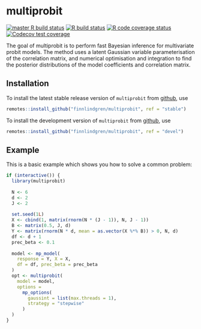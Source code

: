 
<!-- README.md is generated from README.Rmd. Please edit that file -->

# multiprobit

<!-- badges: start -->

[![master R build
status](https://github.com/finnlindgren/multiprobit/workflows/R-CMD-check-master/badge.svg)](https://github.com/finnlindgren/multiprobit/actions)
[![R build
status](https://github.com/finnlindgren/multiprobit/workflows/R-CMD-check/badge.svg)](https://github.com/finnlindgren/multiprobit/actions)
[![R code coverage
status](https://github.com/finnlindgren/multiprobit/workflows/test-coverage/badge.svg)](https://github.com/finnlindgren/multiprobit/actions)
[![Codecov test
coverage](https://codecov.io/gh/finnlindgren/multiprobit/branch/devel/graph/badge.svg)](https://codecov.io/gh/finnlindgren/multiprobit?branch=devel)
<!-- badges: end -->

The goal of multiprobit is to perform fast Bayesian inference for
multivariate probit models. The method uses a latent Gaussian variable
parameterisation of the correlation matrix, and numerical optimisation
and integration to find the posterior distributions of the model
coefficients and correlation matrix.

## Installation

<!--
You can install the released version of `multiprobit` from [CRAN](https://CRAN.R-project.org) with:


```r
install.packages("multiprobit")
```
-->

To install the latest stable release version of `multiprobit` from
[github](https://github.com/finnlindgren/multiprobit/), use

``` r
remotes::install_github("finnlindgren/multiprobit", ref = "stable")
```

To install the development version of `multiprobit` from
[github](https://github.com/finnlindgren/multiprobit/), use

``` r
remotes::install_github("finnlindgren/multiprobit", ref = "devel")
```

## Example

This is a basic example which shows you how to solve a common problem:

``` r
if (interactive()) {
  library(multiprobit)
  
  N <- 6
  d <- 2
  J <- 2
  
  set.seed(1L)
  X <- cbind(1, matrix(rnorm(N * (J - 1)), N, J - 1))
  B <- matrix(0.5, J, d)
  Y <- matrix(rnorm(N * d, mean = as.vector(X %*% B)) > 0, N, d)
  df <- d + 1
  prec_beta <- 0.1
  
  model <- mp_model(
    response = Y, X = X,
    df = df, prec_beta = prec_beta
  )
  opt <- multiprobit(
    model = model,
    options =
      mp_options(
        gaussint = list(max.threads = 1),
        strategy = "stepwise"
      )
  )
}
```

